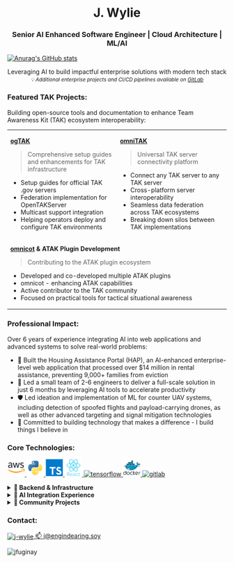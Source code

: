 <h1 align="center">J. Wylie</h1>
<h3 align="center">Senior AI Enhanced Software Engineer | Cloud Architecture | ML/AI</h3>

[![Anurag's GitHub stats](https://github-readme-stats.vercel.app/api?username=jfuginay)](https://github.com/anuraghazra/github-readme-stats)

<p align="center">
  Leveraging AI to build impactful enterprise solutions with modern tech stack<br>
  <small><i>💡 Additional enterprise projects and CI/CD pipelines available on <a href="https://gitlab.com/engindearing" target="_blank">GitLab</a></i></small>
</p>

<h3>Featured TAK Projects:</h3>
<p align="left">
  Building open-source tools and documentation to enhance Team Awareness Kit (TAK) ecosystem interoperability:
</p>

<table>
<tr>
<td width="50%">

**[ogTAK](https://github.com/jfuginay/ogTAK)**
> Comprehensive setup guides and enhancements for TAK infrastructure

- Setup guides for official TAK .gov servers
- Federation implementation for OpenTAKServer
- Multicast support integration
- Helping operators deploy and configure TAK environments

</td>
<td width="50%">

**[omniTAK](https://github.com/jfuginay/omniTAK)**
> Universal TAK server connectivity platform

- Connect any TAK server to any TAK server
- Cross-platform server interoperability
- Seamless data federation across TAK ecosystems
- Breaking down silos between TAK implementations

</td>
</tr>
<tr>
<td colspan="2">

**[omnicot](https://github.com/jfuginay/omnicot) & ATAK Plugin Development**
> Contributing to the ATAK plugin ecosystem

- Developed and co-developed multiple ATAK plugins
- omnicot - enhancing ATAK capabilities
- Active contributor to the TAK community
- Focused on practical tools for tactical situational awareness

</td>
</tr>
</table>

<h3>Professional Impact:</h3>
<p align="left">
  Over 6 years of experience integrating AI into web applications and advanced systems to solve real-world problems:
  <ul>
    <li>💼 Built the Housing Assistance Portal (HAP), an AI-enhanced enterprise-level web application that processed over $14 million in rental assistance, preventing 9,000+ families from eviction</li>
    <li>🚀 Led a small team of 2-6 engineers to deliver a full-scale solution in just 6 months by leveraging AI tools to accelerate productivity</li>
    <li>🛡️ Led ideation and implementation of ML for counter UAV systems, including detection of spoofed flights and payload-carrying drones, as well as other advanced targeting and signal mitigation technologies</li>
    <li>🌱 Committed to building technology that makes a difference - I build things I believe in</li>
  </ul>
</p>

<h3>Core Technologies:</h3>
<p align="left">
  <!-- Cloud -->
  <a href="https://aws.amazon.com" target="_blank" rel="noreferrer">
    <img src="https://raw.githubusercontent.com/devicons/devicon/master/icons/amazonwebservices/amazonwebservices-original-wordmark.svg" alt="aws" width="40" height="40"/>
  </a>
  
  <!-- Core Languages -->
  <a href="https://www.python.org" target="_blank" rel="noreferrer">
    <img src="https://raw.githubusercontent.com/devicons/devicon/master/icons/python/python-original.svg" alt="python" width="40" height="40"/>
  </a>
  <a href="https://www.typescriptlang.org/" target="_blank" rel="noreferrer">
    <img src="https://raw.githubusercontent.com/devicons/devicon/master/icons/typescript/typescript-original.svg" alt="typescript" width="40" height="40"/>
  </a>
  
  <!-- Frameworks -->
  <a href="https://reactjs.org/" target="_blank" rel="noreferrer">
    <img src="https://raw.githubusercontent.com/devicons/devicon/master/icons/react/react-original-wordmark.svg" alt="react" width="40" height="40"/>
  </a>
  
  <!-- AI -->
  <a href="#" target="_blank" rel="noreferrer">
    <img src="https://www.vectorlogo.zone/logos/tensorflow/tensorflow-icon.svg" alt="tensorflow" width="40" height="40"/>
  </a>
  
  <!-- DevOps -->
  <a href="https://www.docker.com/" target="_blank" rel="noreferrer">
    <img src="https://raw.githubusercontent.com/devicons/devicon/master/icons/docker/docker-original-wordmark.svg" alt="docker" width="40" height="40"/>
  </a>
  <a href="https://gitlab.com/engindearing" target="_blank" rel="noreferrer">
    <img src="https://www.vectorlogo.zone/logos/gitlab/gitlab-icon.svg" alt="gitlab" width="40" height="40"/>
  </a>
</p>

<details>
<summary><b>🔧 Backend & Infrastructure</b></summary>
<br>
• TypeScript/NestJS microservices with robust CI/CD pipelines on GitLab<br>
• Cloud-native architectures using AWS & Azure services<br>
• Container orchestration with Kubernetes & Docker<br>
• Python/Django for scalable web applications
</details>

<details>
<summary><b>🤖 AI Integration Experience</b></summary>
<br>
• Developed AI-powered document processing systems to accelerate application review<br>
• Implemented intelligent data extraction from unstructured documents<br>
• Created predictive models to identify high-priority assistance cases<br>
• Utilized AI to automate repetitive tasks, increasing team efficiency<br>
• Led ML initiatives for counter UAV systems, including detection of spoofed flights and payload analysis<br>
</details>

<details>
<summary><b>🌟 Community Projects</b></summary>
<br>
• Maintain and host <a href="http://www.lexbratcher.com" target="_blank">www.lexbratcher.com</a> pro bono for artist Lex Bratcher<br>
• Rescued and restored the domain after it was auctioned off, saving the artist from predatory pricing<br>
• Host and maintain my personal website <a href="https://www.EnginDearing.soy" target="_blank">www.EnginDearing.soy</a><br>
• Run a free-to-use vanilla Java Minecraft server for the community<br>
• Committed to using my technical skills to support causes and creators I believe in
</details>

<h3>Contact:</h3>
<p align="left">
  <a href="https://linkedin.com/in/j-wylie" target="blank">
    <img align="center" src="https://raw.githubusercontent.com/rahuldkjain/github-profile-readme-generator/master/src/images/icons/Social/linked-in-alt.svg" alt="j-wylie" height="30" width="40" />
  </a>
  <a href="mailto:j@engindearing.soy">
    📫 j@engindearing.soy
  </a>
</p>
<p><img align="left" src="https://jfuginay-readme.vercel.app/api/top-langs?username=jfuginay&show_icons=true&hide=java,jupyter%20notebook&locale=en&layout=compact" alt="jfuginay" /></p>
